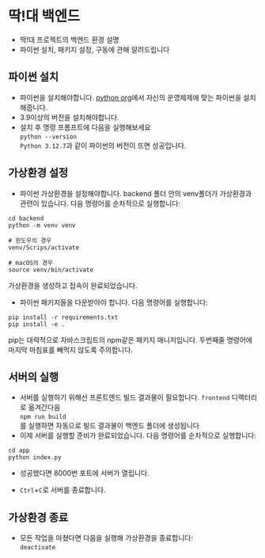 # 딱!대 백엔드
- 딱!대 프로젝트의 백엔드 환경 설명
- 파이썬 설치, 패키지 설정, 구동에 관해 알려드립니다


## 파이썬 설치
- 파이썬을 설치해야합니다. [python org](https://www.python.org/)에서 자신의 운영체제에 맞는 파이썬을 설치해줍니다.
- 3.9이상의 버전을 설치해야합니다.
- 설치 후 명령 프롬프트에 다음을 실행해보세요 <br/>
```python --version ``` <br/>
```Python 3.12.7```과 같이 파이썬의 버전이 뜨면 성공입니다.

## 가상환경 설정
- 파이썬 가상환경을 설정해야합니다. backend 폴더 안의 venv폴더가 가상환경과 관련이 있습니다. 다음 명령어를 순차적으로 실행합니다: <br/>
```
cd backend
python -m venv venv

# 윈도우의 경우
venv/Scrips/activate

# macOS의 경우
source venv/bin/activate
``` 
가상환경을 생성하고 접속이 완료되었습니다.

- 파이썬 패키지들을 다운받아야 합니다. 다음 명령어를 실행합니다:<br/>
```
pip install -r requirements.txt
pip install -e . 
```
pip는 대략적으로 자바스크립트의 npm같은 패키지 매니저입니다.
두번째줄 명령어에 마지막 마침표를 빼먹지 않도록 주의합니다.

## 서버의 실행
- 서버를 실행하기 위해선 프론트엔드 빌드 결과물이 필요합니다. ```frontend``` 디렉터리로 옮겨간다음 <br/>
```npm run build``` <br/>
를 실행하면  자동으로 빌드 결과물이 백엔드 폴더에 생성됩니다
- 이제 서버를 실행할 준비가 완료되었습니다. 다음 명령어를 순차적으로 실행합니다: <br/>
```
cd app
python index.py
```
- 성공했다면 8000번 포트에 서버가 열립니다.

- ```Ctrl```+```C```로 서버를 종료합니다.

## 가상환경 종료
- 모든 작업을 마쳤다면 다음을 실행해 가상환경을 종료합니다:<br/>
```deactivate```